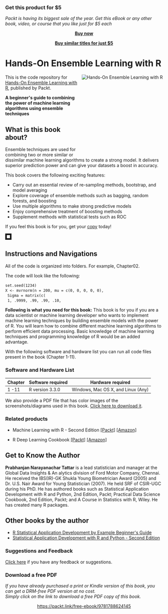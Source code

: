 
### Get this product for $5

<i>Packt is having its biggest sale of the year. Get this eBook or any other book, video, or course that you like just for $5 each</i>


<b><p align='center'>[Buy now](https://packt.link/9781788624145)</p></b>


<b><p align='center'>[Buy similar titles for just $5](https://subscription.packtpub.com/search)</p></b>


# Hands-On Ensemble Learning with R

<a href="https://www.packtpub.com/big-data-and-business-intelligence/ensemble-machine-learning-using-r"><img src="https://www.packtpub.com/sites/default/files/B09012_MockupCoverNew.png" alt="Hands-On Ensemble Learning with R" height="256px" align="right"></a>

This is the code repository for [Hands-On Ensemble Learning with R](https://www.packtpub.com/big-data-and-business-intelligence/ensemble-machine-learning-using-r), published by Packt.

**A beginner's guide to combining the power of machine learning algorithms using ensemble techniques**

## What is this book about?
Ensemble techniques are used for combining two or more similar or dissimilar machine learning algorithms to create a strong model. It delivers superior prediction power and can give your datasets a boost in accuracy.

This book covers the following exciting features: 
* Carry out an essential review of re-sampling methods, bootstrap, and model averaging
* Explore coverage of ensemble methods such as bagging, random forests, and boosting
* Use multiple algorithms to make strong predictive models
* Enjoy comprehensive treatment of boosting methods
* Supplement methods with statistical tests such as ROC

If you feel this book is for you, get your [copy](https://www.amazon.com/dp/1788624149) today!

<a href="https://www.packtpub.com/?utm_source=github&utm_medium=banner&utm_campaign=GitHubBanner"><img src="https://raw.githubusercontent.com/PacktPublishing/GitHub/master/GitHub.png" 
alt="https://www.packtpub.com/" border="5" /></a>


## Instructions and Navigations
All of the code is organized into folders. For example, Chapter02.

The code will look like the following:
```
set.seed(1234)
X <- mvrnorm(n = 200, mu = c(0, 0, 0, 0, 0),
 Sigma = matrix(c(
 1, .9999, .99, .99, .10,
```

**Following is what you need for this book:**
This book is for you if you are a data scientist or machine learning developer who wants to implement machine learning techniques by building ensemble models with the power of R. You will learn how to combine different machine learning algorithms to perform efficient data processing. Basic knowledge of machine learning techniques and programming knowledge of R would be an added advantage.

With the following software and hardware list you can run all code files present in the book (Chapter 1-11).

### Software and Hardware List

| Chapter   | Software required                   | Hardware required                        
| --------  | ------------------------------------| -----------------------------------|
| 1 -11     | R version 3.3.0                     | Windows, Mac OS X, and Linux (Any) |

We also provide a PDF file that has color images of the screenshots/diagrams used in this book. [Click here to download it](http://www.packtpub.com/sites/default/files/downloads/HandsOnEnsembleLearningwithR_ColorImages.pdf).

### Related products <Paste books from the Other books you may enjoy section>
* Machine Learning with R - Second Edition [[Packt]](https://www.packtpub.com/big-data-and-business-intelligence/machine-learning-r-cookbook-second-edition?utm_source=github&utm_medium=repository&utm_campaign=9781787284395) [[Amazon]](https://www.amazon.com/dp/1787284395)

* R Deep Learning Cookbook [[Packt]](https://www.packtpub.com/big-data-and-business-intelligence/r-deep-learning-cookbook?utm_source=github&utm_medium=repository&utm_campaign=9781787121089) [[Amazon]](https://www.amazon.com/dp/1787121089)

## Get to Know the Author
**Prabhanjan Narayanachar Tattar**
is a lead statistician and manager at the Global Data Insights & An alytics division of Ford Motor Company, Chennai. He received the IBS(IR)-GK Shukla Young Biometrician Award (2005) and Dr. U.S. Nair Award for Young Statistician (2007). He held SRF of CSIR-UGC during his PhD. He has authored books such as Statistical Application Development with R and Python, 2nd Edition, Packt; Practical Data Science Cookbook, 2nd Edition, Packt; and A Course in Statistics with R, Wiley. He has created many R packages.




## Other books by the author
* [R Statistical Application Development by Example Beginner's Guide](https://www.packtpub.com/big-data-and-business-intelligence/r-statistical-application-development-example-beginners-guide)
* [Statistical Application Development with R and Python - Second Edition](https://www.packtpub.com/big-data-and-business-intelligence/statistical-application-development-r-and-python-second-edition)

### Suggestions and Feedback
[Click here](https://docs.google.com/forms/d/e/1FAIpQLSdy7dATC6QmEL81FIUuymZ0Wy9vH1jHkvpY57OiMeKGqib_Ow/viewform) if you have any feedback or suggestions.
### Download a free PDF

 <i>If you have already purchased a print or Kindle version of this book, you can get a DRM-free PDF version at no cost.<br>Simply click on the link to download a free PDF copy of this book.</i>
<p align="center"> <a href="https://packt.link/free-ebook/9781788624145">https://packt.link/free-ebook/9781788624145 </a> </p>